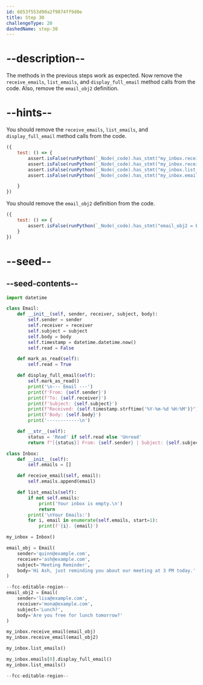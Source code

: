 ```yaml
---
id: 6853f553d90a2f9874ff9d0e
title: Step 30
challengeType: 20
dashedName: step-30
---
```


# --description--

The methods in the previous steps work as expected. Now remove the `receive_emails`, `list_emails`, and `display_full_email` method calls from the code. Also, remove the `email_obj2` definition.

# --hints--

You should remove the `receive_emails`, `list_emails`, and `display_full_email` method calls from the code.

```js
({
    test: () => {
        assert.isFalse(runPython(`_Node(_code).has_stmt("my_inbox.receive_email(email_obj)")`));
        assert.isFalse(runPython(`_Node(_code).has_stmt("my_inbox.receive_email(email_obj2)")`));
        assert.isFalse(runPython(`_Node(_code).has_stmt("my_inbox.list_emails()")`));
        assert.isFalse(runPython(`_Node(_code).has_stmt("my_inbox.emails[0].display_full_email()")`));

    }
})
```

You should remove the `email_obj2` definition from the code.

```js
({
    test: () => {
        assert.isFalse(runPython(`_Node(_code).has_stmt("email_obj2 = Email(sender='lisa@example.com',receiver='mona@example.com',subject='Lunch?',body='Are you free for lunch tomorrow?')")`));
    }
})
```

# --seed--

## --seed-contents--

```py
import datetime

class Email:
    def __init__(self, sender, receiver, subject, body):
        self.sender = sender
        self.receiver = receiver
        self.subject = subject
        self.body = body
        self.timestamp = datetime.datetime.now()
        self.read = False

    def mark_as_read(self):
        self.read = True

    def display_full_email(self):
        self.mark_as_read()
        print('\n--- Email ---')
        print(f'From: {self.sender}')
        print(f'To: {self.receiver}')
        print(f'Subject: {self.subject}')
        print(f"Received: {self.timestamp.strftime('%Y-%m-%d %H:%M')}")
        print(f'Body: {self.body}')
        print('------------\n')

    def __str__(self):
        status = 'Read' if self.read else 'Unread'
        return f"[{status}] From: {self.sender} | Subject: {self.subject} | Time: {self.timestamp.strftime('%Y-%m-%d %H:%M')}"

class Inbox:
    def __init__(self):
        self.emails = []

    def receive_email(self, email):
        self.emails.append(email)

    def list_emails(self):
        if not self.emails:
            print('Your inbox is empty.\n')
            return
        print('\nYour Emails:')
        for i, email in enumerate(self.emails, start=1):
            print(f'{i}. {email}')

my_inbox = Inbox()

email_obj = Email(
    sender='quinn@example.com',
    receiver='ash@example.com',
    subject='Meeting Reminder',
    body='Hi Ash, just reminding you about our meeting at 3 PM today.'
)

--fcc-editable-region--
email_obj2 = Email(
    sender='lisa@example.com',
    receiver='mona@example.com',
    subject='Lunch?',
    body='Are you free for lunch tomorrow?'
)

my_inbox.receive_email(email_obj)
my_inbox.receive_email(email_obj2)

my_inbox.list_emails()

my_inbox.emails[0].display_full_email()
my_inbox.list_emails()

--fcc-editable-region--
```
